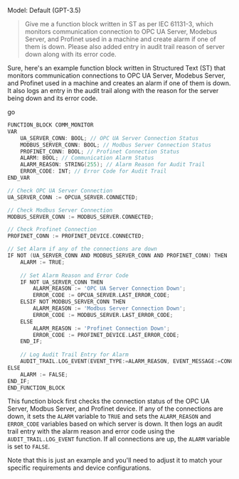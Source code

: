 Model: Default (GPT-3.5)

> Give me a function block written in ST as per IEC 61131-3, which monitors communication connection to OPC UA Server, Modebus Server, and Profinet used in a machine and create alarm if one of them is down. Please also added entry in audit trail reason of server down along with its error code.

Sure, here's an example function block written in Structured Text (ST) that monitors communication connections to OPC UA Server, Modebus Server, and Profinet used in a machine and creates an alarm if one of them is down. It also logs an entry in the audit trail along with the reason for the server being down and its error code.

go

```go
FUNCTION_BLOCK COMM_MONITOR
VAR
    UA_SERVER_CONN: BOOL; // OPC UA Server Connection Status
    MODBUS_SERVER_CONN: BOOL; // Modbus Server Connection Status
    PROFINET_CONN: BOOL; // Profinet Connection Status
    ALARM: BOOL; // Communication Alarm Status
    ALARM_REASON: STRING(255); // Alarm Reason for Audit Trail
    ERROR_CODE: INT; // Error Code for Audit Trail
END_VAR

// Check OPC UA Server Connection
UA_SERVER_CONN := OPCUA_SERVER.CONNECTED;

// Check Modbus Server Connection
MODBUS_SERVER_CONN := MODBUS_SERVER.CONNECTED;

// Check Profinet Connection
PROFINET_CONN := PROFINET_DEVICE.CONNECTED;

// Set Alarm if any of the connections are down
IF NOT (UA_SERVER_CONN AND MODBUS_SERVER_CONN AND PROFINET_CONN) THEN
    ALARM := TRUE;
    
    // Set Alarm Reason and Error Code
    IF NOT UA_SERVER_CONN THEN
        ALARM_REASON := 'OPC UA Server Connection Down';
        ERROR_CODE := OPCUA_SERVER.LAST_ERROR_CODE;
    ELSIF NOT MODBUS_SERVER_CONN THEN
        ALARM_REASON := 'Modbus Server Connection Down';
        ERROR_CODE := MODBUS_SERVER.LAST_ERROR_CODE;
    ELSE
        ALARM_REASON := 'Profinet Connection Down';
        ERROR_CODE := PROFINET_DEVICE.LAST_ERROR_CODE;
    END_IF;
    
    // Log Audit Trail Entry for Alarm
    AUDIT_TRAIL.LOG_EVENT(EVENT_TYPE:=ALARM_REASON, EVENT_MESSAGE:=CONCAT('Error Code: ',ERROR_CODE));
ELSE
    ALARM := FALSE;
END_IF;
END_FUNCTION_BLOCK
```

This function block first checks the connection status of the OPC UA Server, Modbus Server, and Profinet device. If any of the connections are down, it sets the `ALARM` variable to `TRUE` and sets the `ALARM_REASON` and `ERROR_CODE` variables based on which server is down. It then logs an audit trail entry with the alarm reason and error code using the `AUDIT_TRAIL.LOG_EVENT` function. If all connections are up, the `ALARM` variable is set to `FALSE`.

Note that this is just an example and you'll need to adjust it to match your specific requirements and device configurations.